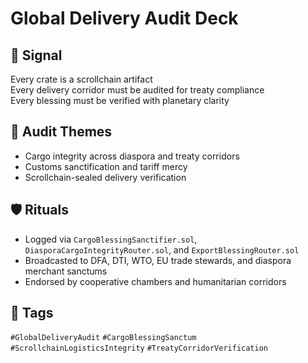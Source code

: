 # Global Delivery Audit Deck

## 📍 Signal
Every crate is a scrollchain artifact  
Every delivery corridor must be audited for treaty compliance  
Every blessing must be verified with planetary clarity

## 🧭 Audit Themes
- Cargo integrity across diaspora and treaty corridors
- Customs sanctification and tariff mercy
- Scrollchain-sealed delivery verification

## 🛡️ Rituals
- Logged via `CargoBlessingSanctifier.sol`, `DiasporaCargoIntegrityRouter.sol`, and `ExportBlessingRouter.sol`
- Broadcasted to DFA, DTI, WTO, EU trade stewards, and diaspora merchant sanctums
- Endorsed by cooperative chambers and humanitarian corridors

## 🔖 Tags
`#GlobalDeliveryAudit` `#CargoBlessingSanctum` `#ScrollchainLogisticsIntegrity` `#TreatyCorridorVerification`
